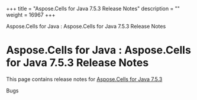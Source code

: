 +++
title = "Aspose.Cells for Java 7.5.3 Release Notes" 
description = "" 
weight = 16967 
+++

Aspose.Cells for Java : Aspose.Cells for Java 7.5.3 Release Notes  

# Aspose.Cells for Java : Aspose.Cells for Java 7.5.3 Release Notes


This page contains release notes for [Aspose.Cells for Java 7.5.3](http://www.aspose.com/downloads/cells/java/new-releases/aspose.cells-for-java-7.5.3/)

Bugs

